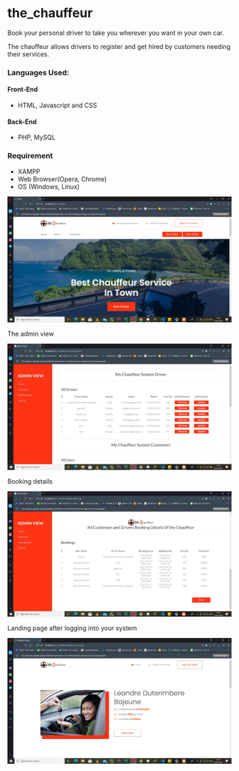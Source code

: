 # the_chauffeur #

Book your personal driver to take you wherever you want in your own car.

The chauffeur allows drivers to register and get hired by customers needing their services.

### Languages Used: ###


  #### Front-End ####
  
  * HTML, Javascript and CSS
      
  #### Back-End ####
  
   * PHP, MySQL
   
 ### Requirement ###
   * XAMPP
   * Web Browser(Opera, Chrome)
   * OS (Windows, Linux)


![home_page_image](https://github.com/ADeogratias/the_chauffeur/blob/master/img/the%20chauffeurimg1.png)

The admin view

![admin_view_page](https://github.com/ADeogratias/the_chauffeur/blob/master/img/the%20chauffeurimg2.JPG)

Booking details

![booking_details](https://github.com/ADeogratias/the_chauffeur/blob/master/img/the%20chauffeurimg3.JPG)

Landing page after logging into your system

![login_landing_page](https://github.com/ADeogratias/the_chauffeur/blob/master/img/the%20chauffeurimg4.JPG)
